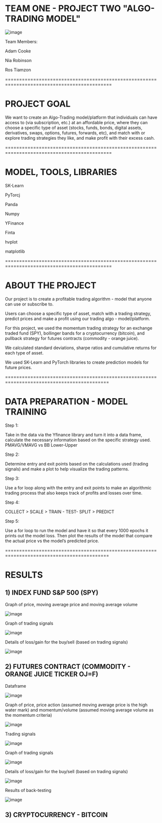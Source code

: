 # TEAM ONE - PROJECT TWO "ALGO-TRADING MODEL"

![image](https://user-images.githubusercontent.com/108433370/196785794-1f9f88d8-44bf-47f6-9a6c-0ddb95b1e069.png)

Team Members:

Adam Cooke

Nia Robinson

Ros Tiamzon

============================================================================================

# PROJECT GOAL

We want to create an Algo-Trading model/platform that individuals can have access to (via subscription, etc.) at an affordable price, where they can choose a specific type of asset (stocks, funds, bonds, digital assets, derivatives, swaps, options, futures, forwards, etc), and match with or explore trading strategies they like, and make profit with their excess cash.

============================================================================================

# MODEL, TOOLS, LIBRARIES

SK-Learn

PyTorcj

Panda

Numpy

YFinance

Finta

hvplot

matplotlib

============================================================================================

# ABOUT THE PROJECT

Our project is to create a profitable trading algorithm - model that anyone can use or subscribe to.

Users can choose a specific type of asset, match with a trading strategy, predict prices and make a profit using our trading algo - model/platform.  

For this project, we used the momentum trading strategy for an exchange traded fund (SPY), bollinger bands for a cryptocurrency (bitcoin), and pullback strategy for futures contracts (commodity - orange juice). 

We calculated standard deviations, sharpe ratios and cumulative returns for each type of asset. 

We used SK-Learn and PyTorch libraries to create prediction models for future prices.


===========================================================================================

# DATA PREPARATION - MODEL TRAINING 

Step 1:

Take in the data via the Yfinance library and turn it into a data frame, calculate the necessary information based on the specific strategy used. PMAVG/VMAVG vs BB Lower-Upper

Step 2:

Determine  entry and exit points based on the calculations used (trading signals) and make a plot to help visualize the trading patterns.

Step 3: 

Use a for loop along with the entry and exit points to make an algorithmic trading process that also keeps track of profits and losses over time.

Step 4: 

COLLECT > SCALE > TRAIN - TEST- SPLIT > PREDICT

Step 5: 

Use a for loop to run the model and have it so that every 1000 epochs it prints out the model loss. Then plot the results of the model that compare the actual price vs the model’s predicted price.


===========================================================================================

# RESULTS

## 1) INDEX FUND S&P 500 (SPY)

Graph of price, moving average price and moving average volume

![image](https://user-images.githubusercontent.com/108433370/196787488-3f8d8a6b-f5b1-463c-91c6-ddd9988d22bb.png)


Graph of trading signals

![image](https://user-images.githubusercontent.com/108433370/196787577-c4f165be-5e15-4c6e-894e-595add04d2a1.png)

Details of loss/gain for the buy/sell (based on trading signals)

![image](https://user-images.githubusercontent.com/108433370/196787848-f7aee07e-322b-4ea1-8bd1-e4f8818dc813.png)


## 2) FUTURES CONTRACT (COMMODITY - ORANGE JUICE TICKER OJ=F) 

Dataframe

![image](https://user-images.githubusercontent.com/108433370/196789157-aa384dec-cbd6-4582-a3fa-0588b8b35ae2.png)

Graph of price, price action (assumed moving average price is the high water mark) and momentum/volume (assumed moving average volume as the momentum criteria)

![image](https://user-images.githubusercontent.com/108433370/196788407-9c646dc8-a7d7-4a53-8607-e34be3a16b02.png)

Trading signals

![image](https://user-images.githubusercontent.com/108433370/196788862-77fa7757-3024-4cf2-bbfc-695c9a328cc8.png)

Graph of trading signals

![image](https://user-images.githubusercontent.com/108433370/196788465-8897a9a0-379a-45f2-9e5e-20b3ab4ee3aa.png)

Details of loss/gain for the buy/sell (based on trading signals)

![image](https://user-images.githubusercontent.com/108433370/196788539-213f0eca-d861-4f55-a46f-4eedf2505fd4.png)


Results of back-testing

![image](https://user-images.githubusercontent.com/108433370/196788624-e09bc953-6d94-4f26-a357-0a9ef973cdec.png)





## 3) CRYPTOCURRENCY - BITCOIN 




